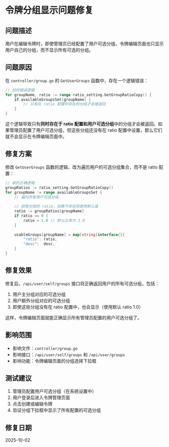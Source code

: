 # 令牌分组显示问题修复

## 问题描述

用户在编辑令牌时，即使管理员已经配置了用户可选分组，令牌编辑页面也只显示用户自己的分组，而不显示所有可选的分组。

## 问题原因

在 `controller/group.go` 的 `GetUserGroups` 函数中，存在一个逻辑错误：

```go
// 旧的错误逻辑
for groupName, ratio := range ratio_setting.GetGroupRatioCopy() {
    if availableGroupsSet[groupName] {
        // 只有在 ratio 配置中存在的分组才会被返回
    }
}
```

这个逻辑导致只有**同时存在于 ratio 配置和用户可选分组**中的分组才会被返回。如果管理员配置了用户可选分组，但这些分组还没有在 ratio 配置中设置，那么它们就不会显示在令牌编辑页面中。

## 修复方案

修改 `GetUserGroups` 函数的逻辑，改为遍历用户的可选分组集合，而不是 ratio 配置：

```go
// 新的正确逻辑
groupRatios := ratio_setting.GetGroupRatioCopy()
for groupName := range availableGroupsSet {
    // 遍历所有用户可选分组
    
    // 获取分组的 ratio，如果不存在则使用默认值
    ratio := groupRatios[groupName]
    if ratio == 0 {
        ratio = 1.0 // 默认比率为 1.0
    }
    
    usableGroups[groupName] = map[string]interface{}{
        "ratio": ratio,
        "desc":  desc,
    }
}
```

## 修复效果

修复后，`/api/user/self/groups` 接口将正确返回用户的所有可选分组，包括：

1. 用户主分组对应的可选分组
2. 用户额外分组对应的可选分组
3. 即使这些分组没有在 ratio 配置中，也会显示（使用默认 ratio 1.0）

这样，令牌编辑页面就能正确显示所有管理员配置的用户可选分组了。

## 影响范围

- 影响文件：`controller/group.go`
- 影响接口：`/api/user/self/groups` 和 `/api/user/groups`
- 影响功能：令牌编辑页面的分组选择下拉框

## 测试建议

1. 管理员配置用户可选分组（在系统设置中）
2. 用户登录后进入令牌管理页面
3. 点击创建或编辑令牌
4. 验证分组下拉框中显示了所有配置的可选分组

## 修复日期

2025-10-02
